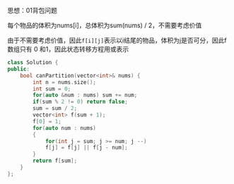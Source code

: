 思想：01背包问题

每个物品的体积为nums[i]，总体积为sum(nums) / 2，不需要考虑价值

由于不需要考虑价值，因此`f[i][j]`表示以i结尾的物品，体积为j是否可分，因此f数组只有 0 和1，因此状态转移方程用或表示

```c++
class Solution {
public:
    bool canPartition(vector<int>& nums) {
        int n = nums.size();
        int sum = 0;
        for(auto &num : nums) sum += num;
        if(sum % 2 != 0) return false;
        sum = sum / 2;
        vector<int> f(sum + 1);
        f[0] = 1;
        for(auto num : nums)
        {
            for(int j = sum; j >= num; j --)
            f[j] = f[j] || f[j - num];  
        }
        return f[sum];
    }
};
```


